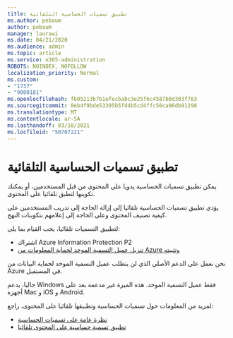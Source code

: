 ```yaml
---
title: تطبيق تسميات الحساسية التلقائية
ms.author: pebaum
author: pebaum
manager: laurawi
ms.date: 04/21/2020
ms.audience: admin
ms.topic: article
ms.service: o365-administration
ROBOTS: NOINDEX, NOFOLLOW
localization_priority: Normal
ms.custom:
- "1737"
- "9000181"
ms.openlocfilehash: fb05213b7b1efecbabc3e25f6c4587b0d303f783
ms.sourcegitcommit: 0eb4f9bde53395b5fd4b5cd4ffc56ca96db91298
ms.translationtype: MT
ms.contentlocale: ar-SA
ms.lasthandoff: 03/10/2021
ms.locfileid: "50707221"
---
```

# <a name="auto-apply-sensitivity-labels"></a>تطبيق تسميات الحساسية التلقائية

يمكن تطبيق تسميات الحساسية يدويا على المحتوى من قبل المستخدمين، أو يمكنك تكوينها لتطبق تلقائيا على المحتوى.

يؤدي تطبيق تسميات الحساسية تلقائيا إلى إزالة الحاجة إلى تدريب المستخدمين على كيفية تصنيف المحتوى وعلى الحاجة إلى إعلامهم بتكوينات النهج.

لتطبيق التسميات تلقائيا، يجب القيام بما يلي:

- اشتراك Azure Information Protection P2
- [تنزيل عميل التسمية الموحد لحماية المعلومات من Azure وتثبيته](https://docs.microsoft.com/azure/information-protection/rms-client/install-unifiedlabelingclient-app)

نحن نعمل على الدعم الأصلي الذي لن يتطلب عميل التسمية الموحد لحماية البيانات من Azure في المستقبل.

حاليا، يدعم Windows فقط عميل التسمية الموحد.  هذه الميزة غير مدعمة بعد على أجهزة Mac و iOS و Android.

لمزيد من المعلومات حول تسميات الحساسية وتطبيقها تلقائيا على المحتوى، راجع:

- [نظرة عامة على تسميات الحساسية](https://docs.microsoft.com/microsoft-365/compliance/sensitivity-labels)
- [تطبيق تسمية حساسية على المحتوى تلقائيا](https://docs.microsoft.com/microsoft-365/compliance/apply-sensitivity-label-automatically)